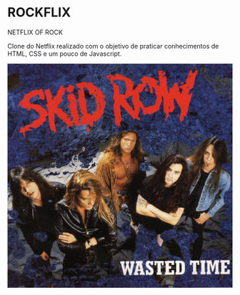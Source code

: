 # ROCKFLIX
NETFLIX OF ROCK

Clone do Netflix realizado com o objetivo de praticar conhecimentos de HTML, CSS e um pouco de Javascript.

![alt text](https://github.com/brunofelixf/ROCKFLIX/blob/main/img/capa-house.jpg?raw=true)
